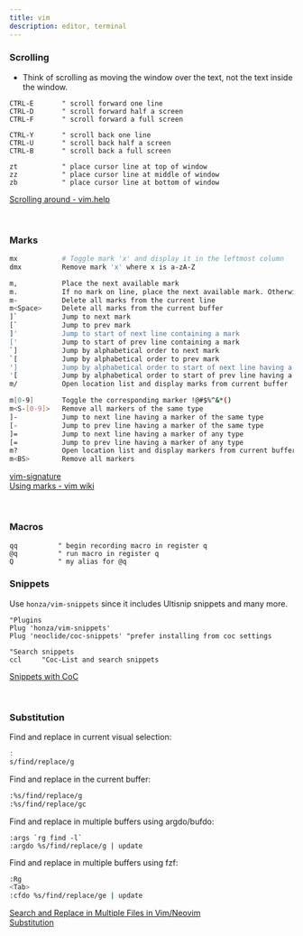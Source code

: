```yaml
---
title: vim
description: editor, terminal
---
```


### Scrolling

- Think of scrolling as moving the window over the text, not the text inside the window.

```vim
CTRL-E       " scroll forward one line
CTRL-D       " scroll forward half a screen
CTRL-F       " scroll forward a full screen

CTRL-Y       " scroll back one line
CTRL-U       " scroll back half a screen
CTRL-B       " scroll back a full screen

zt           " place cursor line at top of window
zz           " place cursor line at middle of window
zb           " place cursor line at bottom of window
```

[Scrolling around - vim.help](https://vim.help/03-moving-around#03.7)

<br />

### Marks

```bash
mx           # Toggle mark 'x' and display it in the leftmost column
dmx          Remove mark 'x' where x is a-zA-Z

m,           Place the next available mark
m.           If no mark on line, place the next available mark. Otherwise, remove (first) existing mark.
m-           Delete all marks from the current line
m<Space>     Delete all marks from the current buffer
]`           Jump to next mark
[`           Jump to prev mark
]'           Jump to start of next line containing a mark
['           Jump to start of prev line containing a mark
`]           Jump by alphabetical order to next mark
`[           Jump by alphabetical order to prev mark
']           Jump by alphabetical order to start of next line having a mark
'[           Jump by alphabetical order to start of prev line having a mark
m/           Open location list and display marks from current buffer

m[0-9]       Toggle the corresponding marker !@#$%^&*()
m<S-[0-9]>   Remove all markers of the same type
]-           Jump to next line having a marker of the same type
[-           Jump to prev line having a marker of the same type
]=           Jump to next line having a marker of any type
[=           Jump to prev line having a marker of any type
m?           Open location list and display markers from current buffer
m<BS>        Remove all markers
```

[vim-signature](https://github.com/kshenoy/vim-signature)<br />
[Using marks - vim wiki](https://vim.fandom.com/wiki/Using_marks)

<br />

### Macros

```vim
qq          " begin recording macro in register q
@q          " run macro in register q
Q           " my alias for @q
```

### Snippets

Use `honza/vim-snippets` since it includes Ultisnip snippets and many more.

```vim
"Plugins
Plug 'honza/vim-snippets'
Plug 'neoclide/coc-snippets' "prefer installing from coc settings

"Search snippets
ccl     "Coc-List and search snippets
```

[Snippets with CoC](https://www.chrisatmachine.com/Neovim/17-snippets/)

<br />

### Substitution

Find and replace in current visual selection:

```bash
:
s/find/replace/g
```

Find and replace in the current buffer:

```bash
:%s/find/replace/g
:%s/find/replace/gc
```

Find and replace in multiple buffers using argdo/bufdo:

```
:args `rg find -l`
:argdo %s/find/replace/g | update
```

Find and replace in multiple buffers using fzf:

```bash
:Rg
<Tab>
:cfdo %s/find/replace/ge | update
```

[Search and Replace in Multiple Files in Vim/Neovim](https://jdhao.github.io/2020/03/14/nvim_search_replace_multiple_file/)<br />
[Substitution](https://vim.help/10-making-big-changes#10.2)

<br />
